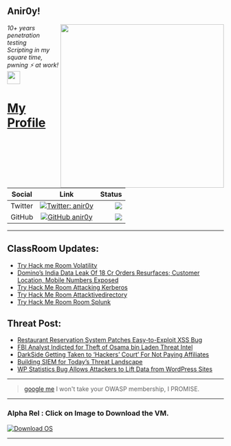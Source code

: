 <h2>Anir0y!</h2>
<img align='right' src="https://github-readme-stats.vercel.app/api?username=anir0y&show_icons=true&theme=dark" width="380">
<p><em>10+ years penetration testing<br>
  Scripting in my square time, pwning ⚡ at work!<img src="https://media.giphy.com/media/WUlplcMpOCEmTGBtBW/giphy.gif" width="30"> 
</em></p>



# [My Profile](https://anir0y.in/refer=githubreadme)

| Social   |      Link      | Status|
|----------|:-------------:|--:|
| Twitter |  [![Twitter: anir0y](https://img.shields.io/twitter/follow/anir0y?label=Follow%20me&style=plastic)](https://twitter.com/anir0y)| ![](https://img.shields.io/badge/Status-Online-blue)|
| GitHub |    [![GitHub anir0y](https://img.shields.io/github/followers/anir0y?label=Fork%20me&style=plastic)](https://github.com/anir0y)   | ![](https://img.shields.io/badge/Status-Online-blue)|


---

## ClassRoom Updates:

<!-- CLASS:START -->
- [Try Hack me Room Volatility](https://classroom.anir0y.in/post/thm-room-bpvolatility/)
- [Domino’s India Data Leak Of 18 Cr Orders Resurfaces; Customer Location, Mobile Numbers Exposed](https://classroom.anir0y.in/post/scripts-dominos/)
- [Try Hack Me Room Attacking Kerberos](https://classroom.anir0y.in/post/thm-room-attackingkerberos/)
- [Try Hack Me Room Attacktivedirectory](https://classroom.anir0y.in/post/thm-room-attacktivedirectory/)
- [Try Hack Me Room Room Splunk](https://classroom.anir0y.in/post/thm-room-splunk/)
<!-- CLASS:END -->

## Threat Post:

<!-- THREAT:START -->
- [Restaurant Reservation System Patches Easy-to-Exploit XSS Bug](https://threatpost.com/reservation-system-easy-to-exploit-xss-bug/166414/)
- [FBI Analyst Indicted for Theft of Osama bin Laden Threat Intel](https://threatpost.com/fbi-analyst-cyber-threat-bin-laden-data/166405/)
- [DarkSide Getting Taken to ‘Hackers’ Court’ For Not Paying Affiliates](https://threatpost.com/darkside-hackers-court-paying-affiliates/166393/)
- [Building SIEM for Today’s Threat Landscape](https://threatpost.com/building-siem-threat-landscape/166390/)
- [WP Statistics Bug Allows Attackers to Lift Data from WordPress Sites](https://threatpost.com/wp-statistics-attackers-data-wordpress/166386/)
<!-- THREAT:END -->
---


> [google me](https://google.com/search?q=@anir0y) I won't take your OWASP membership, I PROMISE. 

---
### Alpha Rel : Click on Image to Download the VM.
[![Download OS](https://i.imgur.com/4RUjCIA.png)](https://sourceforge.net/projects/classroom-os/files/latest/download)

---

